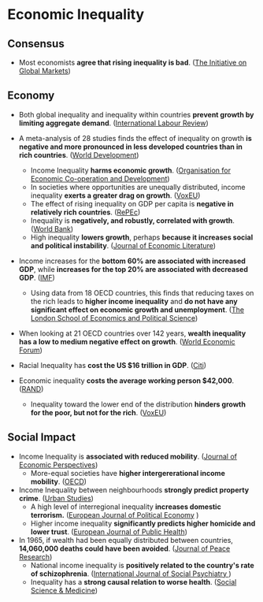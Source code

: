 # Economic Inequality

## Consensus

* Most economists **agree that rising inequality is bad**. \([The Initiative on Global Markets](https://www.igmchicago.org/surveys/inequality-populism-and-redistribution-2/)\)

## Economy

* Both global inequality and inequality within countries **prevent growth by limiting aggregate demand**. \([International Labour Review](https://0x0.la/u/ZaIUwTb.pdf#page=14)\)
* A meta-analysis of 28 studies finds the effect of inequality on growth **is negative and more pronounced in less developed countries than in rich countries**. \([World Development](https://zero.sci-hub.st/6598/a0a04c1b2e41fa58c5fcd9d73c5d1953/neves2016.pdf#page=13)\) 
  * Income Inequality **harms economic growth**. \([Organisation for Economic Co-operation and Development](http://englishbulletin.adapt.it/wp-content/uploads/2014/12/oecd_9_12_2014.pdf#page=19)\)
  * In societies where opportunities are unequally distributed, income inequality **exerts a greater drag on growth**. \([VoxEU](https://voxeu.org/article/inequality-opportunity-income-inequality-and-economic-growth)\)
  *  The effect of rising inequality on GDP per capita is **negative in relatively rich countries**. \([RePEc](https://mpra.ub.uni-muenchen.de/51644/1/MPRA_paper_51644.pdf)\)
  * Inequality is **negatively, and robustly, correlated with growth**. \([World Bank](http://citeseerx.ist.psu.edu/viewdoc/download?doi=10.1.1.454.5573&rep=rep1&type=pdf#page=2)\)
  * High inequality **lowers growth**, perhaps **because it increases social and political instability**. \([Journal of Economic Literature](http://www2.econ.iastate.edu/tesfatsi/NewGrowthEvidence.JEL1999.JTemple.pdf)\)
* Income increases for the **bottom 60% are associated with increased GDP**, while **increases for the top 20% are associated with decreased GDP**. \([IMF](https://www.infosperber.ch/wp-content/uploads/2016/12/IMF-Income-Inequality.pdf#page=7)\)



  * Using data from 18 OECD countries, this finds that reducing taxes on the rich leads to **higher income inequality** and **do not have any significant effect on economic growth and unemployment**. \([The London School of Economics and Political Science](http://eprints.lse.ac.uk/107919/1/Hope_economic_consequences_of_major_tax_cuts_published.pdf#page=3)\)

* When looking at 21 OECD countries over 142 years, **wealth inequality has a low to medium negative effect on growth**. \([World Economic Forum](https://www.weforum.org/agenda/2017/08/theres-an-argument-for-inequality-its-wrong-and-this-is-why/)\)
* Racial Inequality has **cost the US $16 trillion in GDP**. \([Citi](https://ir.citi.com/%2FPRxPvgNWu319AU1ajGf%2BsKbjJjBJSaTOSdw2DF4xynPwFB8a2jV1FaA3Idy7vY59bOtN2lxVQM%3D)\)
* Economic inequality **costs the average working person $42,000**. \([RAND](http://www.realincomes.org.uk/RAND_WRA516-1.pdf#page=20)\)
  * Inequality toward the lower end of the distribution **hinders growth for the poor, but not for the rich**. \([VoxEU](https://voxeu.org/article/growth-inequality-and-social-welfare)\)

## Social Impact

* Income Inequality is **associated with reduced mobility**. \([Journal of Economic Perspectives](https://pubs.aeaweb.org/doi/pdfplus/10.1257/jep.27.3.79#page=4)\)
  * More-equal societies have **higher intergererational income mobility**. \([OECD](https://www.oecd.org/centrodemexico/medios/44582910.pdf)\)
* Income Inequality between neighbourhoods **strongly predict property crime**. \([Urban Studies](https://dacemirror.sci-hub.st/journal-article/103544bfb071809e9b9148c864f76692/metz2016.pdf)\)
  * A high level of interregional inequality **increases domestic terrorism.** \([European Journal of Political Economy](https://www.socialcapitalgateway.org/sites/socialcapitalgateway.org/files/data/paper/2017/03/19/terrorismezcurraetal2016-regionalinequalitiesandterrorismejpe.pdf)    \)
  * Higher income inequality **significantly predicts higher homicide and lower trust**. \([European Journal of Public Health](https://citeseerx.ist.psu.edu/viewdoc/download?doi=10.1.1.916.360&rep=rep1&type=pdf)\)
* In 1965, if wealth had been equally distributed between countries, **14,060,000 deaths could have been avoided**. \([Journal of Peace Research](http://citeseerx.ist.psu.edu/viewdoc/download?doi=10.1.1.859.97&rep=rep1&type=pdf#page=7)\)
  * National income inequality is **positively related to the country's rate of schizophrenia**. \([International Journal of Social Psychiatry    ](https://www.ncbi.nlm.nih.gov/pmc/articles/PMC4105302/pdf/nihms-599129.pdf)\)
  * Inequality has a **strong causal relation to worse health**. \([Social Science & Medicine](http://www.hauora.co.nz/~hpforum/assets/files/Global/Pickett%20and%20Wilkinson%20causal%20link%20between%20inequality%20and%20health.pdf)\)

